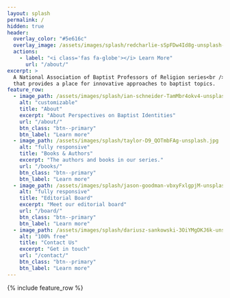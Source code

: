 ```yaml
---
layout: splash
permalink: /
hidden: true
header:
  overlay_color: "#5e616c"
  overlay_image: /assets/images/splash/redcharlie-sSpFDw4Id8g-unsplash-landscape.jpg
  actions:
    - label: "<i class='fas fa-globe'></i> Learn More"
      url: "/about/"
excerpt: >
  A National Association of Baptist Professors of Religion series<br />
  that provides a place for innovative approaches to baptist topics.
feature_row:
  - image_path: /assets/images/splash/ian-schneider-TamMbr4okv4-unsplash.jpg
    alt: "customizable"
    title: "About"
    excerpt: "About Perspectives on Baptist Identities"
    url: "/about/"
    btn_class: "btn--primary"
    btn_label: "Learn more"
  - image_path: /assets/images/splash/taylor-D9_QOTmbFAg-unsplash.jpg
    alt: "fully responsive"
    title: "Books & Authors"
    excerpt: "The authors and books in our series."
    url: "/books/"
    btn_class: "btn--primary"
    btn_label: "Learn more"
  - image_path: /assets/images/splash/jason-goodman-vbxyFxlgpjM-unsplash.jpg
    alt: "fully responsive"
    title: "Editorial Board"
    excerpt: "Meet our editorial board"
    url: "/board/"
    btn_class: "btn--primary"
    btn_label: "Learn more"
  - image_path: /assets/images/splash/dariusz-sankowski-3OiYMgDKJ6k-unsplash.jpg
    alt: "100% free"
    title: "Contact Us"
    excerpt: "Get in touch"
    url: "/contact/"
    btn_class: "btn--primary"
    btn_label: "Learn more"      
---
```


{% include feature_row %}
